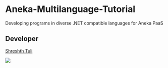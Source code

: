 # Aneka-Multilanguage-Tutorial
Developing programs in diverse .NET compatible languages for Aneka PaaS


## Developer

[Shreshth Tuli](https://www.github.com/shreshthtuli)

[![](http://www.cloudbus.org/logo/cloudbuslogo-v5a.png)](http://cloudbus.org/)

